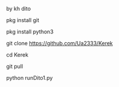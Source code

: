 by kh dito

pkg install git

pkg install python3

git clone https://github.com/Ua2333/Kerek

cd Kerek

git pull

python runDito1.py





